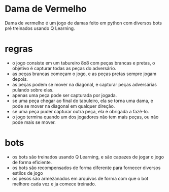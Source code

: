 # Dama de Vermelho

Dama de vermelho é um jogo de damas feito em python com diversos bots pré treinados usando Q Learning.


# regras
* o jogo consiste em um tabureiro 8x8 com peças brancas e pretas, o objetivo é capturar todas as peças do adversário.
* as peças brancas começam o jogo, e as peças pretas sempre jogam depois.
* as peças podem se mover na diagonal, e capturar peças adversárias pulando sobre elas.
* apenas uma peça pode ser capturada por jogada.
* se uma peça chegar ao final do tabuleiro, ela se torna uma dama, e pode se mover na diagonal em qualquer direção.
* se uma peça puder capturar outra peça, ela é obrigada a fazê-lo.
* o jogo termina quando um dos jogadores não tem mais peças, ou não pode mais se mover.

# bots
* os bots são treinados usando Q Learning, e são capazes de jogar o jogo de forma eficiente.
* os bots são recompensados de forma diferente para fornecer diversos estilos de jogo
* os pesos são armezanados em arquivos de forma com que o bot melhore cada vez e ja comece treinado.
